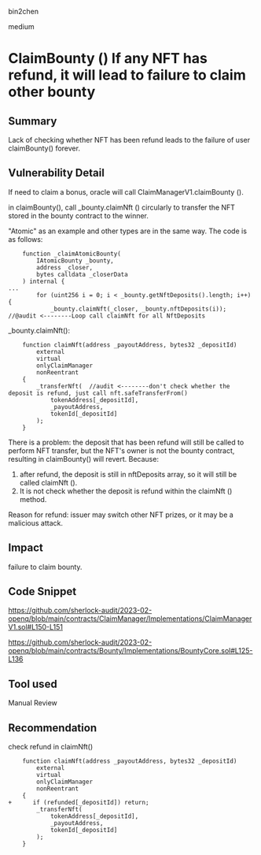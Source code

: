 bin2chen

medium

# ClaimBounty () If any NFT has refund, it will lead to failure to claim other bounty

## Summary

Lack of checking whether NFT has been refund leads to the failure of user claimBounty() forever.

## Vulnerability Detail

If need to claim a bonus, oracle will call ClaimManagerV1.claimBounty ().

in claimBounty(), call _bounty.claimNft () circularly to transfer the NFT stored in the bounty contract to the winner.

"Atomic" as an example and other types are in the same way. The code is as follows:
```solidity
    function _claimAtomicBounty(
        IAtomicBounty _bounty,
        address _closer,
        bytes calldata _closerData
    ) internal {
...
        for (uint256 i = 0; i < _bounty.getNftDeposits().length; i++) {
            _bounty.claimNft(_closer, _bounty.nftDeposits(i));    //@audit <--------Loop call claimNft for all NftDeposits
```
_bounty.claimNft():

```solidity
    function claimNft(address _payoutAddress, bytes32 _depositId)
        external
        virtual
        onlyClaimManager
        nonReentrant
    {
        _transferNft(  //audit <--------don't check whether the deposit is refund, just call nft.safeTransferFrom()
            tokenAddress[_depositId],
            _payoutAddress,
            tokenId[_depositId]
        );
    }
```

There is a problem: the deposit that has been refund will still be called to perform NFT  transfer, but the NFT's owner is not the bounty contract,  resulting in claimBounty() will  revert. 
Because:
1. after refund,  the deposit is still in nftDeposits array, so it will still be called claimNft ().
2. It is not check whether the deposit is refund within the claimNft () method.

Reason for refund: issuer may switch other NFT prizes, or it may be a malicious attack.

## Impact

failure to claim bounty.

## Code Snippet

https://github.com/sherlock-audit/2023-02-openq/blob/main/contracts/ClaimManager/Implementations/ClaimManagerV1.sol#L150-L151

https://github.com/sherlock-audit/2023-02-openq/blob/main/contracts/Bounty/Implementations/BountyCore.sol#L125-L136

## Tool used

Manual Review

## Recommendation

check refund in claimNft()

```solidity
    function claimNft(address _payoutAddress, bytes32 _depositId)
        external
        virtual
        onlyClaimManager
        nonReentrant
    {
+      if (refunded[_depositId]) return;
        _transferNft(
            tokenAddress[_depositId],
            _payoutAddress,
            tokenId[_depositId]
        );
    }
```




